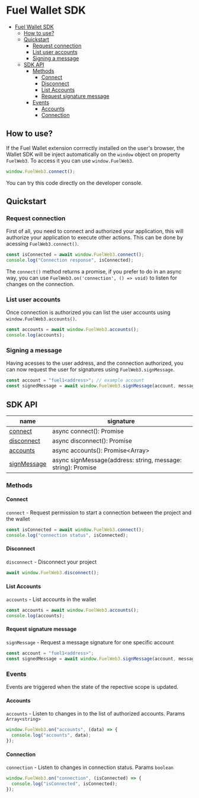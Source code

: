 # Fuel Wallet SDK

- [Fuel Wallet SDK](#fuel-wallet-sdk)
  - [How to use?](#how-to-use)
  - [Quickstart](#quickstart)
    - [Request connection](#request-connection)
    - [List user accounts](#list-user-accounts)
    - [Signing a message](#signing-a-message)
  - [SDK API](#sdk-api)
    - [Methods](#methods)
      - [Connect](#connect)
      - [Disconnect](#disconnect)
      - [List Accounts](#list-accounts)
      - [Request signature message](#request-signature-message)
    - [Events](#events)
      - [Accounts](#accounts)
      - [Connection](#connection)

## How to use?

If the Fuel Wallet extension corrrectly installed on the user's browser, the Wallet SDK will be inject automatically on the
`window` object on property `FuelWeb3`. To access it you can use `window.FuelWeb3`.

```ts
window.FuelWeb3.connect();
```

You can try this code directly on the developer console.

## Quickstart

### Request connection

First of all, you need to connect and authorized your application, this will authorize your application to execute other actions.
This can be done by acessing `FuelWeb3.connect()`.

```ts
const isConnected = await window.FuelWeb3.connect();
console.log("Connection response", isConnected);
```

The `connect()` method returns a promise, if you prefer to do in an async way, you can use `FuelWeb3.on('connection', () => void)` to
listen for changes on the connection.

### List user accounts

Once connection is authorized you can list the user accounts using `window.FuelWeb3.accounts()`.

```ts
const accounts = await window.FuelWeb3.accounts();
console.log(accounts);
```

### Signing a message

Having acesses to the user address, and the connection authorized, you can now request the user for signatures using `FuelWeb3.signMessage`.

```ts
const account = "fuel1<address>"; // example account
const signedMessage = await window.FuelWeb3.signMessage(account, message);
```

## SDK API

| name                                      | signature                                                            |
| ----------------------------------------- | -------------------------------------------------------------------- |
| [connect](#connect)                       | async connect(): Promise<boolean>                                    |
| [disconnect](#disconnect)                 | async disconnect(): Promise<boolean>                                 |
| [accounts](#list-user-accounts)           | async accounts(): Promise<Array<string>>                             |
| [signMessage](#request-signature-message) | async signMessage(address: string, message: string): Promise<string> |

### Methods

#### Connect

`connect` - Request permission to start a connection between the project and the wallet

```ts
const isConnected = await window.FuelWeb3.connect();
console.log("connection status", isConnected);
```

#### Disconnect

`disconnect` - Disconnect your project

```ts
await window.FuelWeb3.disconnect();
```

#### List Accounts

`accounts` - List accounts in the wallet

```ts
const accounts = await window.FuelWeb3.accounts();
console.log(accounts);
```

#### Request signature message

`signMessage` - Request a message signature for one specific account

```ts
const account = "fuel1<address>";
const signedMessage = await window.FuelWeb3.signMessage(account, message);
```

### Events

Events are triggered when the state of the repective scope is updated.

#### Accounts

`accounts` - Listen to changes in to the list of authorized accounts. Params `Array<string>`

```ts
window.FuelWeb3.on("accounts", (data) => {
  console.log("accounts", data);
});
```

#### Connection

`connection` - Listen to changes in connection status. Params `boolean`

```ts
window.FuelWeb3.on("connection", (isConnected) => {
  console.log("isConnected", isConnected);
});
```
